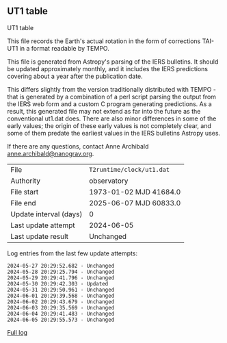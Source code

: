 
## UT1 table

UT1 table

This file records the Earth's actual rotation in the form of
corrections TAI-UT1 in a format readable by TEMPO.

This file is generated from Astropy's parsing of the IERS
bulletins. It should be updated approximately monthly, and it
includes the IERS predictions covering about a year after the
publication date.

This differs slightly from the version traditionally distributed
with TEMPO - that is generated by a combination of a perl script
parsing the output from the IERS web form and a custom C program
generating predictions. As a result, this generated file may not
extend as far into the future as the conventional ut1.dat does.
There are also minor differences in some of the early values; the
origin of these early values is not completely clear, and some of
them predate the earliest values in the IERS bulletins Astropy uses.

If there are any questions, contact Anne Archibald
<anne.archibald@nanograv.org>.

|     |     |
|:--- |:--- |
| File | `T2runtime/clock/ut1.dat` |
| Authority | observatory |
| File start | 1973-01-02 MJD 41684.0 |
| File end | 2025-06-07 MJD 60833.0 |
| Update interval (days) | 0 |
| Last update attempt | 2024-06-05 |
| Last update result | Unchanged |

Log entries from the last few update attempts:
```
2024-05-27 20:29:52.682 - Unchanged
2024-05-28 20:29:25.794 - Unchanged
2024-05-29 20:29:41.796 - Unchanged
2024-05-30 20:29:42.303 - Updated
2024-05-31 20:29:50.961 - Unchanged
2024-06-01 20:29:39.568 - Unchanged
2024-06-02 20:29:43.679 - Unchanged
2024-06-03 20:29:35.569 - Unchanged
2024-06-04 20:29:41.483 - Unchanged
2024-06-05 20:29:55.573 - Unchanged
```
[Full log](https://raw.githubusercontent.com/ipta/pulsar-clock-corrections/main/log/T2runtime/clock/ut1.dat.log)

